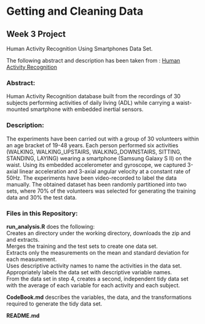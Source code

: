Getting and Cleaning Data
=========================  

Week 3 Project
--------------

Human Activity Recognition Using Smartphones Data Set.

The following abstract and description has been taken from : [Human Activity Recognition](http://archive.ics.uci.edu/ml/datasets/Human+Activity+Recognition+Using+Smartphones) 

### Abstract: 
Human Activity Recognition database built from the recordings of 30 subjects performing activities of daily living (ADL) while carrying a waist-mounted smartphone with embedded inertial sensors.  

### Description:
The experiments have been carried out with a group of 30 volunteers within an age bracket of 19-48 years. Each person performed six activities (WALKING, WALKING_UPSTAIRS, WALKING_DOWNSTAIRS, SITTING, STANDING, LAYING) wearing a smartphone (Samsung Galaxy S II) on the waist. Using its embedded accelerometer and gyroscope, we captured 3-axial linear acceleration and 3-axial angular velocity at a constant rate of 50Hz. The experiments have been video-recorded to label the data manually. The obtained dataset has been randomly partitioned into two sets, where 70% of the volunteers was selected for generating the training data and 30% the test data. 

### Files in this Repository:

**run_analysis.R**  does the following:  
Creates an directory under the working directory, downloads the zip and and extracts.  
Merges the training and the test sets to create one data set.  
Extracts only the measurements on the mean and standard deviation for each measurement.   
Uses descriptive activity names to name the activities in the data set.  
Appropriately labels the data set with descriptive variable names.  
From the data set in step 4, creates a second, independent tidy data set with the average of each variable for each activity and each subject.  

**CodeBook.md** describes the variables, the data, and the transformations required to generate the tidy data set.

**README.md** 



 